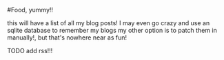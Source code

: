 #Food, yummy!!

this will have a list of all my blog posts!
I may even go crazy and use an sqlite database to remember my blogs
my other option is to patch them in manually!, but that's nowhere near as fun!  


TODO add rss!!!
